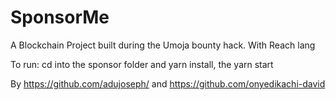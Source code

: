 # SponsorMe

A Blockchain Project built during the Umoja bounty hack.
With Reach lang

To run: cd into the sponsor folder and yarn install, the yarn start

By https://github.com/adujoseph/ and https://github.com/onyedikachi-david
